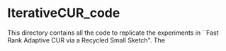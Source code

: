 # IterativeCUR_code
This directory contains all the code to replicate the experiments in ``Fast Rank Adaptive CUR via a Recycled Small Sketch". The  
